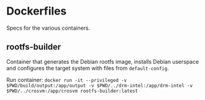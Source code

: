 # Dockerfiles
Specs for the various containers.

## rootfs-builder
Container that generates the Debian rootfs image, installs Debian userspace and
configures the target system with files from `default-config`.

Run container:
`docker run -it --privileged -v $PWD/build/output:/app/output -v $PWD/../drm-intel:/app/drm-intel -v $PWD/../crosvm:/app/crosvm rootfs-builder:latest`
